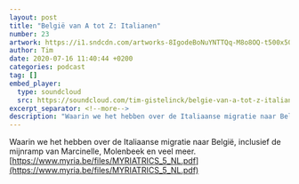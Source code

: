 ```yaml
---
layout: post
title: "België van A tot Z: Italianen"
number: 23
artwork: https://i1.sndcdn.com/artworks-8IgodeBoNuYNTTQq-M8o8OQ-t500x500.jpg
author: Tim
date: 2020-07-16 11:40:44 +0200
categories: podcast
tag: []
embed_player:
  type: soundcloud
  src: https://soundcloud.com/tim-gistelinck/belgie-van-a-tot-z-italianen
excerpt_separator: <!--more-->
description: "Waarin we het hebben over de Italiaanse migratie naar België, inclusief de mijnramp van Marcinelle, Molenbeek en veel meer."
---
```

Waarin we het hebben over de Italiaanse migratie naar België, inclusief de mijnramp van Marcinelle, Molenbeek en veel meer.
[https://www.myria.be/files/MYRIATRICS_5_NL.pdf](https://www.myria.be/files/MYRIATRICS_5_NL.pdf)
